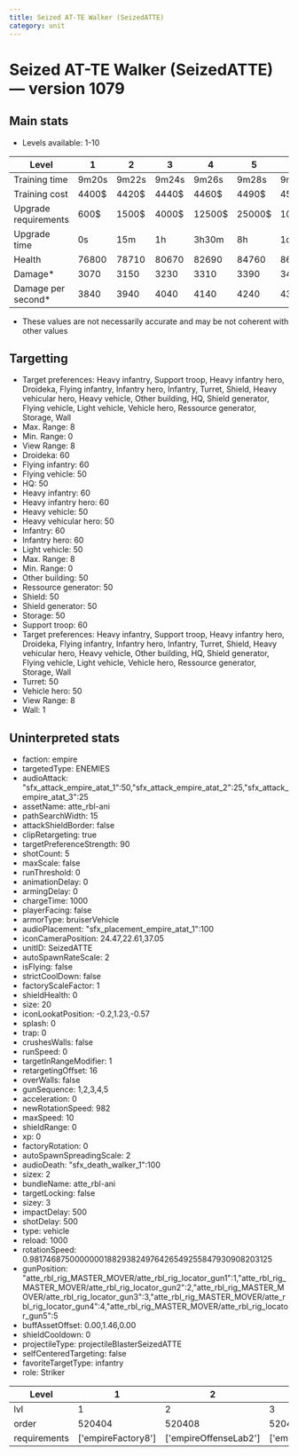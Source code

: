 ```yaml
---
title: Seized AT-TE Walker (SeizedATTE)
category: unit
---
```


# Seized AT-TE Walker (SeizedATTE) — version 1079

## Main stats

  * Levels available: 1-10

|Level               |1    |2    |3    |4     |5     |6      |7      |8      |9       |10      |
|--------------------|-----|-----|-----|------|------|-------|-------|-------|--------|--------|
|Training time       |9m20s|9m22s|9m24s|9m26s |9m28s |9m30s  |9m33s  |9m36s  |9m40s   |10m     |
|Training cost       |4400$|4420$|4440$|4460$ |4490$ |4520$  |4550$  |4580$  |4620$   |5060$   |
|Upgrade requirements|600$ |1500$|4000$|12500$|25000$|100000$|160000$|320000$|1000000$|1750000$|
|Upgrade time        |0s   |15m  |1h   |3h30m |8h    |1d     |2d     |3d12h  |5d      |1w1d    |
|Health              |76800|78710|80670|82690 |84760 |86890  |89080  |91320  |93630   |96000   |
|Damage*             |3070 |3150 |3230 |3310  |3390  |3470   |3560   |3650   |3740    |3840    |
|Damage per second*  |3840 |3940 |4040 |4140  |4240  |4340   |4450   |4560   |4680    |4800    |

* These values are not necessarily accurate and may be not coherent with other values

## Targetting

  * Target preferences: Heavy infantry, Support troop, Heavy infantry hero, Droideka, Flying infantry, Infantry hero, Infantry, Turret, Shield, Heavy vehicular hero, Heavy vehicle, Other building, HQ, Shield generator, Flying vehicle, Light vehicle, Vehicle hero, Ressource generator, Storage, Wall
  * Max. Range: 8
  * Min. Range: 0
  * View Range: 8
  * Droideka: 60
  * Flying infantry: 60
  * Flying vehicle: 50
  * HQ: 50
  * Heavy infantry: 60
  * Heavy infantry hero: 60
  * Heavy vehicle: 50
  * Heavy vehicular hero: 50
  * Infantry: 60
  * Infantry hero: 60
  * Light vehicle: 50
  * Max. Range: 8
  * Min. Range: 0
  * Other building: 50
  * Ressource generator: 50
  * Shield: 50
  * Shield generator: 50
  * Storage: 50
  * Support troop: 60
  * Target preferences: Heavy infantry, Support troop, Heavy infantry hero, Droideka, Flying infantry, Infantry hero, Infantry, Turret, Shield, Heavy vehicular hero, Heavy vehicle, Other building, HQ, Shield generator, Flying vehicle, Light vehicle, Vehicle hero, Ressource generator, Storage, Wall
  * Turret: 50
  * Vehicle hero: 50
  * View Range: 8
  * Wall: 1

## Uninterpreted stats

  * faction: empire
  * targetedType: ENEMIES
  * audioAttack: "sfx_attack_empire_atat_1":50,"sfx_attack_empire_atat_2":25,"sfx_attack_empire_atat_3":25
  * assetName: atte_rbl-ani
  * pathSearchWidth: 15
  * attackShieldBorder: false
  * clipRetargeting: true
  * targetPreferenceStrength: 90
  * shotCount: 5
  * maxScale: false
  * runThreshold: 0
  * animationDelay: 0
  * armingDelay: 0
  * chargeTime: 1000
  * playerFacing: false
  * armorType: bruiserVehicle
  * audioPlacement: "sfx_placement_empire_atat_1":100
  * iconCameraPosition: 24.47,22.61,37.05
  * unitID: SeizedATTE
  * autoSpawnRateScale: 2
  * isFlying: false
  * strictCoolDown: false
  * factoryScaleFactor: 1
  * shieldHealth: 0
  * size: 20
  * iconLookatPosition: -0.2,1.23,-0.57
  * splash: 0
  * trap: 0
  * crushesWalls: false
  * runSpeed: 0
  * targetInRangeModifier: 1
  * retargetingOffset: 16
  * overWalls: false
  * gunSequence: 1,2,3,4,5
  * acceleration: 0
  * newRotationSpeed: 982
  * maxSpeed: 10
  * shieldRange: 0
  * xp: 0
  * factoryRotation: 0
  * autoSpawnSpreadingScale: 2
  * audioDeath: "sfx_death_walker_1":100
  * sizex: 2
  * bundleName: atte_rbl-ani
  * targetLocking: false
  * sizey: 3
  * impactDelay: 500
  * shotDelay: 500
  * type: vehicle
  * reload: 1000
  * rotationSpeed: 0.9817468750000000188293824976426549255847930908203125
  * gunPosition: "atte_rbl_rig_MASTER_MOVER/atte_rbl_rig_locator_gun1":1,"atte_rbl_rig_MASTER_MOVER/atte_rbl_rig_locator_gun2":2,"atte_rbl_rig_MASTER_MOVER/atte_rbl_rig_locator_gun3":3,"atte_rbl_rig_MASTER_MOVER/atte_rbl_rig_locator_gun4":4,"atte_rbl_rig_MASTER_MOVER/atte_rbl_rig_locator_gun5":5
  * buffAssetOffset: 0.00,1.46,0.00
  * shieldCooldown: 0
  * projectileType: projectileBlasterSeizedATTE
  * selfCenteredTargeting: false
  * favoriteTargetType: infantry
  * role: Striker

|Level       |1                 |2                    |3                    |4                    |5                    |6                    |7                    |8                    |9                    |10                    |
|------------|------------------|---------------------|---------------------|---------------------|---------------------|---------------------|---------------------|---------------------|---------------------|----------------------|
|lvl         |1                 |2                    |3                    |4                    |5                    |6                    |7                    |8                    |9                    |10                    |
|order       |520404            |520408               |520412               |520416               |520420               |520424               |520428               |520432               |520436               |520440                |
|requirements|['empireFactory8']|['empireOffenseLab2']|['empireOffenseLab3']|['empireOffenseLab4']|['empireOffenseLab5']|['empireOffenseLab6']|['empireOffenseLab7']|['empireOffenseLab8']|['empireOffenseLab9']|['empireOffenseLab10']|

